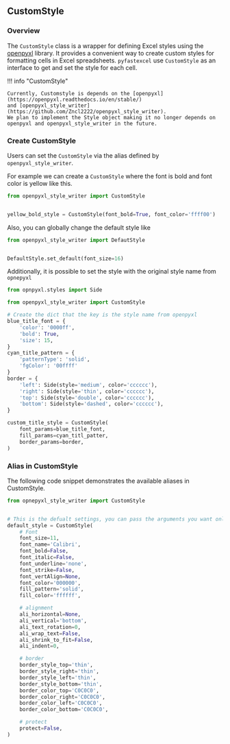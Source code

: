 ## CustomStyle

### Overview

The `CustomStyle` class is a wrapper for defining Excel styles using the [openpyxl](https://openpyxl.readthedocs.io/en/stable/) library. It provides a convenient way to create custom styles for formatting cells in Excel spreadsheets. `pyfastexcel` use `CustomStyle` as an interface to get and set the style for each cell.

!!! info "CustomStyle"

    Currently, Customstyle is depends on the [openpyxl](https://openpyxl.readthedocs.io/en/stable/)
    and [openpyxl_style_writer](https://github.com/Zncl2222/openpyxl_style_writer).
    We plan to implement the Style object making it no longer depends on
    openpyxl and openpyxl_style_writer in the future.


### Create CustomStyle

Users can set the `CustomStyle` via the alias defined by `openpyxl_style_writer`.

For example we can create a `CustomStyle` where the font is bold and font color is yellow like this.

```python title="CustomStyle"
from openpyxl_style_writer import CustomStyle


yellow_bold_style = CustomStyle(font_bold=True, font_color='ffff00')
```

Also, you can globally change the default style like

```python title="Change Default Style Globally"
from openpyxl_style_writer import DefautStyle


DefaultStyle.set_default(font_size=16)
```

Additionally, it is possible to set the style with the original style name from `opnepyxl`

```python title="Set style by params"
from opnpyxl.styles import Side

from openpyxl_style_writer import CustomStyle

# Create the dict that the key is the style name from openpyxl
blue_title_font = {
    'color': '0000ff',
    'bold': True,
    'size': 15,
}
cyan_title_pattern = {
    'patternType': 'solid',
    'fgColor': '00ffff'
}
border = {
    'left': Side(style='medium', color='cccccc'),
    'right': Side(style='thin', color='cccccc'),
    'top': Side(style='double', color='cccccc'),
    'bottom': Side(style='dashed', color='cccccc'),
}

custom_title_style = CustomStyle(
    font_params=blue_title_font,
    fill_params=cyan_titl_patter,
    border_params=border,
)
```

### Alias in CustomStyle

The following code snippet demonstrates the available aliases in CustomStyle.

```python title="CustomStyle with all arguments"
from opnepyxl_style_writer import CustomStyle


# This is the defualt settings, you can pass the arguments you want only.
default_style = CustomStyle(
    # Font
    font_size=11,
    font_name='Calibri',
    font_bold=False,
    font_italic=False,
    font_underline='none',
    font_strike=False,
    font_vertAlign=None,
    font_color='000000',
    fill_pattern='solid',
    fill_color='ffffff',

    # alignment
    ali_horizontal=None,
    ali_vertical='bottom',
    ali_text_rotation=0,
    ali_wrap_text=False,
    ali_shrink_to_fit=False,
    ali_indent=0,

    # border
    border_style_top='thin',
    border_style_right='thin',
    border_style_left='thin',
    border_style_bottom='thin',
    border_color_top='C0C0C0',
    border_color_right='C0C0C0',
    border_color_left='C0C0C0',
    border_color_bottom='C0C0C0',

    # protect
    protect=False,
)
```
